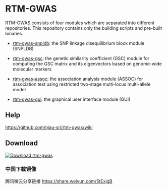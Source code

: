 # RTM-GWAS

RTM-GWAS consists of four modules which are separated into different repositories. This repository contains only the building scripts and pre-built binaries.

* [rtm-gwas-snpldb](https://github.com/njau-sri/rtm-gwas-snpldb): the SNP linkage disequilibrium block module (SNPLDB)

* [rtm-gwas-gsc](https://github.com/njau-sri/rtm-gwas-gsc): the genetic similarity coefficient (GSC) module for computing the GSC matrix and its eigenvectors based on genome-wide molecular markers

* [rtm-gwas-assoc](https://github.com/njau-sri/rtm-gwas-assoc): the association analysis module (ASSOC) for association test using restricted two-stage multi-locus multi-allele model

* [rtm-gwas-gui](https://github.com/njau-sri/rtm-gwas-gui): the graphical user interface module (GUI)

## Help

https://github.com/njau-sri/rtm-gwas/wiki

## Download

[![Download rtm-gwas](https://a.fsdn.com/con/app/sf-download-button)](https://sourceforge.net/projects/rtm-gwas/files/release/)

### 中国下载镜像

腾讯微云分享链接 https://share.weiyun.com/5tExjgB
